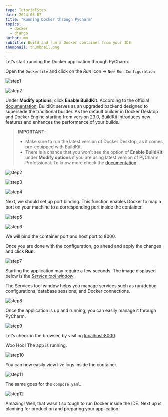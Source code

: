 ```yaml
---
type: TutorialStep
date: 2024-06-07
title: "Running Docker through PyCharm"
topics:
  - docker
  - django
author: mm
subtitle: Build and run a Docker container from your IDE.
thumbnail: thumbnail.png
---
```


Let’s start running the Docker application through PyCharm.

Open the `Dockerfile` and click on the _Run_ icon → `New Run Configuration`

![step1](./images/9.png)

![step2](./images/10.png)

Under **Modify options**, click **Enable BuildKit**. According to the official [documentation](https://docs.docker.com/build/buildkit/), BuildKit serves as an upgraded backend designed to supersede the traditional builder. As the default builder in Docker Desktop and Docker Engine starting from version 23.0, BuildKit introduces new features and enhances the performance of your builds.

> **IMPORTANT**:
>
> - Make sure to run the latest version of Docker Desktop, as it comes pre-equipped with BuildKit.
> - There is a chance that you won't see the option of **Enable BuildKit** under **Modify options** if you are using latest version of PyCharm Professional. To know more check the [documentation](https://www.jetbrains.com/help/pycharm/dockerfile-run-configuration.html).

![step2](./images/11.png)

![step3](./images/12.png)

![step4](./images/13.png)

Next, we should set up port binding. This function enables Docker to map a port on your machine to a corresponding port inside the container.

![step5](./images/14.png)

![step6](./images/15.png)

We will bind the container port and host port to 8000.

Once you are done with the configuration, go ahead and apply the changes and click **Run**.

![step7](./images/16.png)

Starting the application may require a few seconds. The image displayed below is the _[Service tool window](https://www.jetbrains.com/help/pycharm/services-tool-window.html)_.

The Services tool window helps you manage services such as run/debug configurations, database sessions, and Docker connections.

![step8](./images/17.png)

Once the application is up and running, you can easily manage it through PyCharm.

![step9](./images/18.png)

Let’s check in the browser, by visiting [localhost:8000](http://localhost:8000)

Woo Hoo! The app is running.

![step10](./images/19.png)

You can now easily view live logs inside the container.

![step11](./images/20.png)

The same goes for the `compose.yaml`.

![step12](./images/21.png)

Amazing! Well, that wasn't so tough to run Docker inside the IDE. Next up is planning for production and preparing your application.
